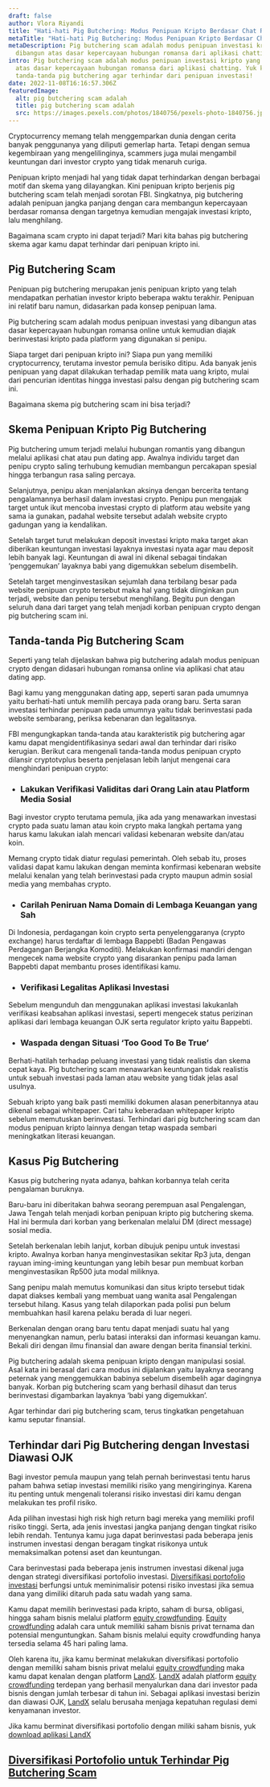 ```yaml
---
draft: false
author: Vlora Riyandi
title: "Hati-hati Pig Butchering: Modus Penipuan Kripto Berdasar Chat Romansa"
metaTitle: "Hati-hati Pig Butchering: Modus Penipuan Kripto Berdasar Chat Romansa"
metaDescription: Pig butchering scam adalah modus penipuan investasi kripto yang
  dibangun atas dasar kepercayaan hubungan romansa dari aplikasi chatting.
intro: Pig butchering scam adalah modus penipuan investasi kripto yang dibangun
  atas dasar kepercayaan hubungan romansa dari aplikasi chatting. Yuk kenali
  tanda-tanda pig butchering agar terhindar dari penipuan investasi!
date: 2022-11-08T16:16:57.306Z
featuredImage:
  alt: pig butchering scam adalah
  title: pig butchering scam adalah
  src: https://images.pexels.com/photos/1840756/pexels-photo-1840756.jpeg?auto=compress&cs=tinysrgb&w=1260&h=750&dpr=2
---
```

Cryptocurrency memang telah menggemparkan dunia dengan cerita banyak penggunanya yang diliputi gemerlap harta. Tetapi dengan semua kegembiraan yang mengelilinginya, scammers juga mulai mengambil keuntungan dari investor crypto yang tidak menaruh curiga. 

Penipuan kripto menjadi hal yang tidak dapat terhindarkan dengan berbagai motif dan skema yang dilayangkan. Kini penipuan kripto berjenis pig butchering scam telah menjadi sorotan FBI. Singkatnya, pig butchering adalah penipuan jangka panjang dengan cara membangun kepercayaan berdasar romansa dengan targetnya kemudian mengajak investasi kripto, lalu menghilang.

Bagaimana scam crypto ini dapat terjadi? Mari kita bahas pig butchering skema agar kamu dapat terhindar dari penipuan kripto ini.

## Pig Butchering Scam

Penipuan pig butchering merupakan jenis penipuan kripto yang telah mendapatkan perhatian investor kripto beberapa waktu terakhir. Penipuan ini relatif baru namun, didasarkan pada konsep penipuan lama.

Pig butchering scam adalah modus penipuan investasi yang dibangun atas dasar kepercayaan hubungan romansa online untuk kemudian diajak berinvestasi kripto pada platform yang digunakan si penipu.

Siapa target dari penipuan kripto ini? Siapa pun yang memiliki cryptocurrency, terutama investor pemula berisiko ditipu. Ada banyak jenis penipuan yang dapat dilakukan terhadap pemilik mata uang kripto, mulai dari pencurian identitas hingga investasi palsu dengan pig butchering scam ini. 

Bagaimana skema pig butchering scam ini bisa terjadi?

## Skema Penipuan Kripto Pig Butchering

Pig butchering umum terjadi melalui hubungan romantis yang dibangun melalui aplikasi chat atau pun dating app. Awalnya individu target dan penipu crypto saling terhubung kemudian membangun percakapan spesial hingga terbangun rasa saling percaya.

Selanjutnya, penipu akan menjalankan aksinya dengan bercerita tentang pengalamannya berhasil dalam investasi crypto. Penipu pun mengajak target untuk ikut mencoba investasi crypto di platform atau website yang sama ia gunakan, padahal website tersebut adalah website crypto gadungan yang ia kendalikan.

Setelah target turut melakukan deposit investasi kripto maka target akan diberikan keuntungan investasi layaknya investasi nyata agar mau deposit lebih banyak lagi. Keuntungan di awal ini dikenal sebagai tindakan ‘penggemukan’ layaknya babi yang digemukkan sebelum disembelih. 

Setelah target menginvestasikan sejumlah dana terbilang besar pada website penipuan crypto tersebut maka hal yang tidak diinginkan pun terjadi, website dan penipu tersebut menghilang. Begitu pun dengan seluruh dana dari target yang telah menjadi korban penipuan crypto dengan pig butchering scam ini.

## Tanda-tanda Pig Butchering Scam

Seperti yang telah dijelaskan bahwa pig butchering adalah modus penipuan crypto dengan didasari hubungan romansa online via aplikasi chat atau dating app. 

Bagi kamu yang menggunakan dating app, seperti saran pada umumnya yaitu berhati-hati untuk memilih percaya pada orang baru. Serta saran investasi terhindar penipuan pada umumnya yaitu tidak berinvestasi pada website sembarang, periksa kebenaran dan legalitasnya.

FBI mengungkapkan tanda-tanda atau karakteristik pig butchering agar kamu dapat mengidentifikasinya sedari awal dan terhindar dari risiko kerugian. Berikut cara mengenali tanda-tanda modus penipuan crypto dilansir cryptotvplus beserta penjelasan lebih lanjut mengenai cara menghindari penipuan crypto:

* ### Lakukan Verifikasi Validitas dari Orang Lain atau Platform Media Sosial

Bagi investor crypto terutama pemula, jika ada yang menawarkan investasi crypto pada suatu laman atau koin crypto maka langkah pertama yang harus kamu lakukan ialah mencari validasi kebenaran website dan/atau koin.

Memang crypto tidak diatur regulasi pemerintah. Oleh sebab itu, proses validasi dapat kamu lakukan dengan meminta konfirmasi kebenaran website melalui kenalan yang telah berinvestasi pada crypto maupun admin sosial media yang membahas crypto.

* ### Carilah Peniruan Nama Domain di Lembaga Keuangan yang Sah

Di Indonesia, perdagangan koin crypto serta penyelenggaranya (crypto exchange) harus terdaftar di lembaga Bappebti (Badan Pengawas Perdagangan Berjangka Komoditi). Melakukan konfirmasi mandiri dengan mengecek nama website crypto yang disarankan penipu pada laman Bappebti dapat membantu proses identifikasi kamu.

* ### Verifikasi Legalitas Aplikasi Investasi

Sebelum mengunduh dan menggunakan aplikasi investasi lakukanlah verifikasi keabsahan aplikasi investasi, seperti mengecek status perizinan aplikasi dari lembaga keuangan OJK serta regulator kripto yaitu Bappebti.

* ### Waspada dengan Situasi ‘Too Good To Be True’

Berhati-hatilah terhadap peluang investasi yang tidak realistis dan skema cepat kaya. Pig butchering scam menawarkan keuntungan tidak realistis untuk sebuah investasi pada laman atau website yang tidak jelas asal usulnya. 

Sebuah kripto yang baik pasti memiliki dokumen alasan penerbitannya atau dikenal sebagai whitepaper. Cari tahu keberadaan whitepaper kripto sebelum memutuskan berinvestasi. Terhindari dari pig butchering scam dan modus penipuan kripto lainnya dengan tetap waspada sembari meningkatkan literasi keuangan. 

## Kasus Pig Butchering

Kasus pig butchering nyata adanya, bahkan korbannya telah cerita pengalaman buruknya.

Baru-baru ini diberitakan bahwa seorang perempuan asal Pengalengan, Jawa Tengah telah menjadi korban penipuan kripto pig butchering skema. Hal ini bermula dari korban yang berkenalan melalui DM (direct message) sosial media.

Setelah berkenalan lebih lanjut, korban dibujuk penipu untuk investasi kripto. Awalnya korban hanya menginvestasikan sekitar Rp3 juta, dengan rayuan iming-iming keuntungan yang lebih besar pun membuat korban menginvestasikan Rp500 juta modal miliknya.

Sang penipu malah memutus komunikasi dan situs kripto tersebut tidak dapat diakses kembali yang membuat uang wanita asal Pengalengan tersebut hilang. Kasus yang telah dilaporkan pada polisi pun belum membuahkan hasil karena pelaku berada di luar negeri.

Berkenalan dengan orang baru tentu dapat menjadi suatu hal yang menyenangkan namun, perlu batasi interaksi dan informasi keuangan kamu. Bekali diri dengan ilmu finansial dan aware dengan berita finansial terkini.

Pig butchering adalah skema penipuan kripto dengan manipulasi sosial. Asal kata ini berasal dari cara modus ini dijalankan yaitu layaknya seorang peternak yang menggemukkan babinya sebelum disembelih agar dagingnya banyak. Korban pig butchering scam yang berhasil dihasut dan terus berinvestasi digambarkan layaknya ‘babi yang digemukkan’. 

Agar terhindar dari pig butchering scam, terus tingkatkan pengetahuan kamu seputar finansial.

## Terhindar dari Pig Butchering dengan Investasi Diawasi OJK

Bagi investor pemula maupun yang telah pernah berinvestasi tentu harus paham bahwa setiap investasi memiliki risiko yang mengiringinya. Karena itu penting untuk mengenali toleransi risiko investasi diri kamu dengan melakukan tes profil risiko.

Ada pilihan investasi high risk high return bagi mereka yang memiliki profil risiko tinggi. Serta, ada jenis investasi jangka panjang dengan tingkat risiko lebih rendah. Tentunya kamu juga dapat berinvestasi pada beberapa jenis instrumen investasi dengan beragam tingkat risikonya untuk memaksimalkan potensi aset dan keuntungan.

Cara berinvestasi pada beberapa jenis instrumen investasi dikenal juga dengan strategi diversifikasi portofolio investasi. [Diversifikasi portofolio investasi](https://landx.id/) berfungsi untuk meminimalisir potensi risiko investasi jika semua dana yang dimiliki ditaruh pada satu wadah yang sama.

Kamu dapat memilih berinvestasi pada kripto, saham di bursa, obligasi, hingga saham bisnis melalui platform [equity crowdfunding](https://landx.id/). [Equity crowdfunding](https://landx.id/) adalah cara untuk memiliki saham bisnis privat ternama dan potensial menguntungkan. Saham bisnis melalui equity crowdfunding hanya tersedia selama 45 hari paling lama.

Oleh karena itu, jika kamu berminat melakukan diversifikasi portofolio dengan memiliki saham bisnis privat melalui [equity crowdfunding](https://landx.id/) maka kamu dapat kenalan dengan platform [LandX](https://landx.id/). [LandX](https://landx.id/) adalah platform [equity crowdfunding](https://landx.id/) terdepan yang berhasil menyalurkan dana dari investor pada bisnis dengan jumlah terbesar di tahun ini. Sebagai aplikasi investasi berizin dan diawasi OJK, [LandX](https://landx.id/) selalu berusaha menjaga kepatuhan regulasi demi kenyamanan investor. 

Jika kamu berminat diversifikasi portofolio dengan miliki saham bisnis, yuk [download aplikasi LandX](https://app.landx.id/?utm_source=Organic+Page&utm_medium=Content+Blog&utm_campaign=BlogLandX&utm_id=Blog)

## [Diversifikasi Portofolio untuk Terhindar Pig Butchering Scam](https://app.landx.id/?utm_source=Organic+Page&utm_medium=Content+Blog&utm_campaign=BlogLandX&utm_id=Blog)